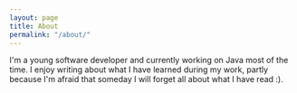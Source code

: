 ```yaml
---
layout: page
title: About
permalink: "/about/"
---
```


I'm a young software developer and currently working on Java most of the time. I enjoy writing about what I have learned during my work, partly because I'm afraid that someday I will forget all about what I have read :).
